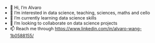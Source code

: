 - 👋 Hi, I’m Alvaro
- 👀 I’m interested in data science, teaching, sciences, maths and cello
- 🌱 I’m currently learning data science skills 
- 💞️ I’m looking to collaborate on data science projects
- 📫 Reach me through https://www.linkedin.com/in/alvaro-wang-1b0588155/

<!---
Alvs87/Alvs87 is a ✨ special ✨ repository because its `README.md` (this file) appears on your GitHub profile.
You can click the Preview link to take a look at your changes.
--->
